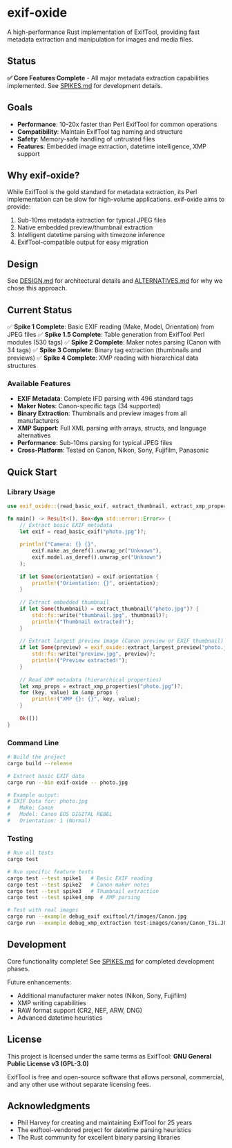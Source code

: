 # exif-oxide

A high-performance Rust implementation of ExifTool, providing fast metadata extraction and manipulation for images and media files.

## Status

**✅ Core Features Complete** - All major metadata extraction capabilities implemented. See [SPIKES.md](doc/SPIKES.md) for development details.

## Goals

- **Performance**: 10-20x faster than Perl ExifTool for common operations
- **Compatibility**: Maintain ExifTool tag naming and structure
- **Safety**: Memory-safe handling of untrusted files
- **Features**: Embedded image extraction, datetime intelligence, XMP support

## Why exif-oxide?

While ExifTool is the gold standard for metadata extraction, its Perl implementation can be slow for high-volume applications. exif-oxide aims to provide:

1. Sub-10ms metadata extraction for typical JPEG files
2. Native embedded preview/thumbnail extraction
3. Intelligent datetime parsing with timezone inference
4. ExifTool-compatible output for easy migration

## Design

See [DESIGN.md](DESIGN.md) for architectural details and [ALTERNATIVES.md](ALTERNATIVES.md) for why we chose this approach.

## Current Status

✅ **Spike 1 Complete**: Basic EXIF reading (Make, Model, Orientation) from JPEG files
✅ **Spike 1.5 Complete**: Table generation from ExifTool Perl modules (530 tags)
✅ **Spike 2 Complete**: Maker notes parsing (Canon with 34 tags)
✅ **Spike 3 Complete**: Binary tag extraction (thumbnails and previews)
✅ **Spike 4 Complete**: XMP reading with hierarchical data structures

### Available Features

- **EXIF Metadata**: Complete IFD parsing with 496 standard tags
- **Maker Notes**: Canon-specific tags (34 supported)
- **Binary Extraction**: Thumbnails and preview images from all manufacturers
- **XMP Support**: Full XML parsing with arrays, structs, and language alternatives
- **Performance**: Sub-10ms parsing for typical JPEG files
- **Cross-Platform**: Tested on Canon, Nikon, Sony, Fujifilm, Panasonic

## Quick Start

### Library Usage

```rust
use exif_oxide::{read_basic_exif, extract_thumbnail, extract_xmp_properties};

fn main() -> Result<(), Box<dyn std::error::Error>> {
    // Extract basic EXIF metadata
    let exif = read_basic_exif("photo.jpg")?;
    
    println!("Camera: {} {}", 
        exif.make.as_deref().unwrap_or("Unknown"),
        exif.model.as_deref().unwrap_or("Unknown")
    );
    
    if let Some(orientation) = exif.orientation {
        println!("Orientation: {}", orientation);
    }
    
    // Extract embedded thumbnail
    if let Some(thumbnail) = extract_thumbnail("photo.jpg")? {
        std::fs::write("thumbnail.jpg", thumbnail)?;
        println!("Thumbnail extracted!");
    }
    
    // Extract largest preview image (Canon preview or EXIF thumbnail)
    if let Some(preview) = exif_oxide::extract_largest_preview("photo.jpg")? {
        std::fs::write("preview.jpg", preview)?;
        println!("Preview extracted!");
    }
    
    // Read XMP metadata (hierarchical properties)
    let xmp_props = extract_xmp_properties("photo.jpg")?;
    for (key, value) in &xmp_props {
        println!("XMP {}: {}", key, value);
    }
    
    Ok(())
}
```

### Command Line

```bash
# Build the project
cargo build --release

# Extract basic EXIF data
cargo run --bin exif-oxide -- photo.jpg

# Example output:
# EXIF Data for: photo.jpg
#   Make: Canon
#   Model: Canon EOS DIGITAL REBEL
#   Orientation: 1 (Normal)
```

### Testing

```bash
# Run all tests
cargo test

# Run specific feature tests
cargo test --test spike1   # Basic EXIF reading
cargo test --test spike2   # Canon maker notes  
cargo test --test spike3   # Thumbnail extraction
cargo test --test spike4_xmp  # XMP parsing

# Test with real images
cargo run --example debug_exif exiftool/t/images/Canon.jpg
cargo run --example debug_xmp_extraction test-images/canon/Canon_T3i.JPG
```

## Development

Core functionality complete! See [SPIKES.md](doc/SPIKES.md) for completed development phases.

Future enhancements:
- Additional manufacturer maker notes (Nikon, Sony, Fujifilm)
- XMP writing capabilities
- RAW format support (CR2, NEF, ARW, DNG)
- Advanced datetime heuristics

## License

This project is licensed under the same terms as ExifTool: **GNU General Public License v3 (GPL-3.0)**

ExifTool is free and open-source software that allows personal, commercial, and any other use without separate licensing fees.

## Acknowledgments

- Phil Harvey for creating and maintaining ExifTool for 25 years
- The exiftool-vendored project for datetime parsing heuristics
- The Rust community for excellent binary parsing libraries